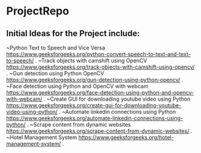 # ProjectRepo
## Initial Ideas for the Project include:

~Python Text to Speech and Vice Versa
https://www.geeksforgeeks.org/python-convert-speech-to-text-and-text-to-speech/
.
~Track objects with camshift using OpenCV
https://www.geeksforgeeks.org/track-objects-with-camshift-using-opencv/
.
~Gun detection using Python OpenCV
https://www.geeksforgeeks.org/gun-detection-using-python-opencv/
.
~Face detection using Python and OpenCV with webcam
https://www.geeksforgeeks.org/face-detection-using-python-and-opencv-with-webcam/
.
~Create GUI for downloading youtube video using Python
https://www.geeksforgeeks.org/create-gui-for-downloading-youtube-video-using-python/
.
~Automate linkedin connections using Python
https://www.geeksforgeeks.org/automate-linkedin-connections-using-python/
.
~Scrape content from dynamic websites
https://www.geeksforgeeks.org/scrape-content-from-dynamic-websites/
.
~Hotel Management System
https://www.geeksforgeeks.org/hotel-management-system/
.
